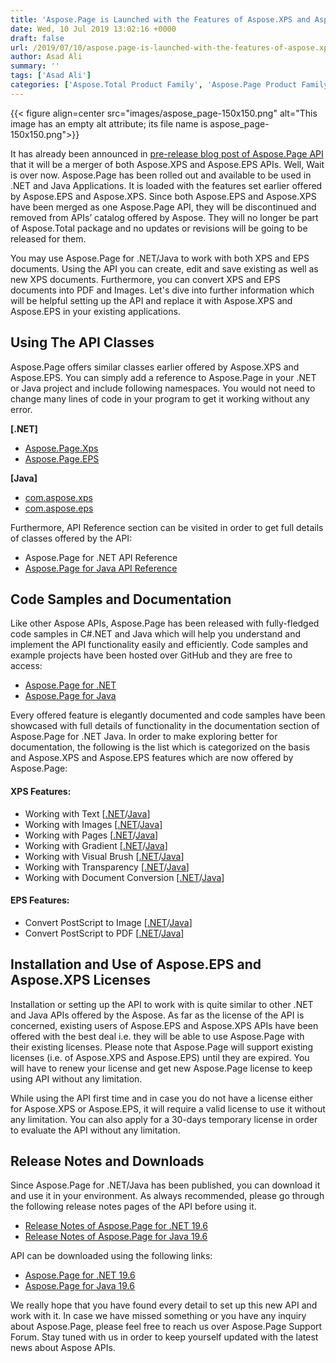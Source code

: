 ```yaml
---
title: 'Aspose.Page is Launched with the Features of Aspose.XPS and Aspose.EPS'
date: Wed, 10 Jul 2019 13:02:16 +0000
draft: false
url: /2019/07/10/aspose.page-is-launched-with-the-features-of-aspose.xps-and-aspose.eps/
author: Asad Ali
summary: ''
tags: ['Asad Ali']
categories: ['Aspose.Total Product Family', 'Aspose.Page Product Family']
---
```




{{< figure align=center src="images/aspose_page-150x150.png" alt="This image has an empty alt attribute; its file name is aspose_page-150x150.png">}}


It has already been announced in [pre-release blog post of Aspose.Page API][1] that it will be a merger of both Aspose.XPS and Aspose.EPS APIs. Well, Wait is over now. Aspose.Page has been rolled out and available to be used in .NET and Java Applications. It is loaded with the features set earlier offered by Aspose.EPS and Aspose.XPS. Since both Aspose.EPS and Aspose.XPS have been merged as one Aspose.Page API, they will be discontinued and removed from APIs’ catalog offered by Aspose. They will no longer be part of Aspose.Total package and no updates or revisions will be going to be released for them.

You may use Aspose.Page for .NET/Java to work with both XPS and EPS documents. Using the API you can create, edit and save existing as well as new XPS documents. Furthermore, you can convert XPS and EPS documents into PDF and Images. Let's dive into further information which will be helpful setting up the API and replace it with Aspose.XPS and Aspose.EPS in your existing applications.

## Using The API Classes

Aspose.Page offers similar classes earlier offered by Aspose.XPS and Aspose.EPS. You can simply add a reference to Aspose.Page in your .NET or Java project and include following namespaces. You would not need to change many lines of code in your program to get it working without any error.

**\[.NET\]**

*   [Aspose.Page.Xps][2]
*   [Aspose.Page.EPS][3]

**\[Java\]**

*   [com.aspose.xps][4]
*   [com.aspose.eps][5]

Furthermore, API Reference section can be visited in order to get full details of classes offered by the API:

*   Aspose.Page for .NET API Reference
*   [Aspose.Page for Java API Reference][6]

## Code Samples and Documentation

Like other Aspose APIs, Aspose.Page has been released with fully-fledged code samples in C#.NET and Java which will help you understand and implement the API functionality easily and efficiently. Code samples and example projects have been hosted over GitHub and they are free to access:

*   [Aspose.Page for .NET][7]
*   [Aspose.Page for Java][8]

Every offered feature is elegantly documented and code samples have been showcased with full details of functionality in the documentation section of Aspose.Page for .NET Java. In order to make exploring better for documentation, the following is the list which is categorized on the basis and Aspose.XPS and Aspose.EPS features which are now offered by Aspose.Page:

#### XPS Features:

*   Working with Text \[[.NET][9]/[Java][10]\]
*   Working with Images \[[.NET][11]/[Java][12]\]
*   Working with Pages \[[.NET][13]/[Java][14]\]
*   Working with Gradient \[[.NET][15]/[Java][16]\]
*   Working with Visual Brush \[[.NET][17]/[Java][18]\]
*   Working with Transparency \[[.NET][19]/[Java][20]\]
*   Working with Document Conversion \[[.NET][21]/[Java][22]\]

#### EPS Features:

*   Convert PostScript to Image \[[.NET][23]/[Java][24]\]
*   Convert PostScript to PDF \[[.NET][25]/[Java][26]\]

## Installation and Use of Aspose.EPS and Aspose.XPS Licenses

Installation or setting up the API to work with is quite similar to other .NET and Java APIs offered by the Aspose. As far as the license of the API is concerned, existing users of Aspose.EPS and Aspose.XPS APIs have been offered with the best deal i.e. they will be able to use Aspose.Page with their existing licenses. Please note that Aspose.Page will support existing licenses (i.e. of Aspose.XPS and Aspose.EPS) until they are expired. You will have to renew your license and get new Aspose.Page license to keep using API without any limitation.  

While using the API first time and in case you do not have a license either for Aspose.XPS or Aspose.EPS, it will require a valid license to use it without any limitation. You can also apply for a 30-days temporary license in order to evaluate the API without any limitation.

## Release Notes and Downloads

Since Aspose.Page for .NET/Java has been published, you can download it and use it in your environment. As always recommended, please go through the following release notes pages of the API before using it.

*   [Release Notes of Aspose.Page for .NET 19.6][27]
*   [Release Notes of Aspose.Page for Java 19.6][28]

API can be downloaded using the following links:

*   [Aspose.Page for .NET 19.6][29]
*   [Aspose.Page for Java 19.6][30]

We really hope that you have found every detail to set up this new API and work with it. In case we have missed something or you have any inquiry about Aspose.Page, please feel free to reach us over Aspose.Page Support Forum. Stay tuned with us in order to keep yourself updated with the latest news about Aspose APIs.




[1]: https://blog.aspose.com/2019/06/16/upcoming-release-of-aspose.page-for-.net-and-java/ "Upcoming Release of Aspose.Page for .NET and Java"
[2]: https://apireference.aspose.com/net/page/aspose.page.xps/index "Aspose.Page.Xps"
[3]: https://apireference.aspose.com/net/page/aspose.page.eps/index "Aspose.Page.EPS"
[4]: https://apireference.aspose.com/java/page/com.aspose.page/package-summary "com.aspose.xps"
[5]: https://apireference.aspose.com/java/page/com.aspose.eps/package-summary "com.aspose.eps"
[6]: https://apireference.aspose.com/java/page "Aspose.Page for Java API Reference"
[7]: https://github.com/aspose-page/Aspose.Page-for-.NET "Aspose.Page for .NET Code Samples"
[8]: https://github.com/aspose-page/Aspose.Page-for-Java "Aspose.Page for Java Code Samples"
[9]: https://docs.aspose.com/display/pagenet/Working+with+Text "Working with text"
[10]: https://docs.aspose.com/display/pagejava/Working+with+Text "Working with Text"
[11]: https://docs.aspose.com/display/pagenet/Working+with+Images "Working with images"
[12]: https://docs.aspose.com/display/pagejava/Working+with+Images "Working with Images"
[13]: https://docs.aspose.com/display/pagenet/Working+with+Pages "Working with Pages"
[14]: https://docs.aspose.com/display/pagejava/Working+with+Pages "Working with Pages"
[15]: https://docs.aspose.com/display/pagenet/Working+with+Gradient "Working with Gradient"
[16]: https://docs.aspose.com/display/pagejava/Working+with+Gradient "Working with Gradient"
[17]: https://docs.aspose.com/display/pagenet/Working+with+Visual+Brush "Working with Visual Brush"
[18]: https://docs.aspose.com/display/pagejava/Working+with+Visual+Brush "Working with Visual Brush"
[19]: https://docs.aspose.com/display/pagenet/Working+with+Transparency "Working with Transparency"
[20]: https://docs.aspose.com/display/pagejava/Working+with+Transparency "Working with Transparency"
[21]: https://docs.aspose.com/ "Working with Document Conversion"
[22]: https://docs.aspose.com/ "Working with Document Conversion"
[23]: https://docs.aspose.com/ "Convert PostScript to Image"
[24]: https://docs.aspose.com/ "Convert PostScript to Image"
[25]: https://docs.aspose.com/ "Convert PostScript to PDF"
[26]: https://docs.aspose.com/ "Convert PostScript to PDF"
[27]: https://docs.aspose.com/display/pagenet/Aspose.Page+for+.NET+19.6+Release+Notes "Aspose.Page for .NET 19.6 Release Notes"
[28]: https://docs.aspose.com/display/pagejava/Aspose.Page+for+Java+19.6+Release+Notes "Aspose.Page for Java 19.6 Release Notes"
[29]: https://www.nuget.org/packages/Aspose.Page/19.6.0 "Download Aspose.Page for .NET 19.6"
[30]: https://repository.aspose.com/repo/com/aspose/aspose-page/19.6/ "Download Aspose.Page for Java 19.6"




